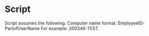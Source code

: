 # Script
Script assumes the following:
Computer name format: EmployeeID-PartofUserName
For example: 200346-TEST

